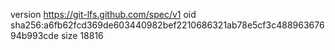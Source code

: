 version https://git-lfs.github.com/spec/v1
oid sha256:a6fb62fcd369de603440982bef2210686321ab78e5cf3c48896367694b993cde
size 18816
